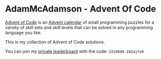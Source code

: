 # AdamMcAdamson - Advent Of Code

[Advent of Code](https://adventofcode.com/2023/about) is an [Advent calendar](https://en.wikipedia.org/wiki/Advent_calendar) of small programming puzzles for a variety of skill sets and skill levels that can be solved in any programming language you like.

This is my collection of Advent of Code solutions.

You can join my [private leaderboard](https://adventofcode.com/2023/leaderboard/private) with the code:
```3319840-102a1fa9```